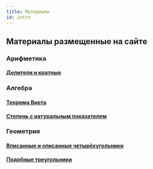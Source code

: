 ```yaml
---
title: Материалы
id: intro
---
```


## Материалы размещенные на сайте

### Арифметика

#### [Делители и кратные](arithmetic/01divNumbers/doc1)

### Алгебра

#### [Теорема Виета](algebra/square-equations/vieta_theorem.mdx)

#### [Степень с натуральным показателем](algebra/degree_exponent/doc1.mdx)

### Геометрия

#### [Вписанные и описанные четырёхугольники](geometry/inscribed-quadrilateral/01inscribed.mdx)

#### [Подобные треугольники](geometry/similar_triangles/01_similar.mdx)
